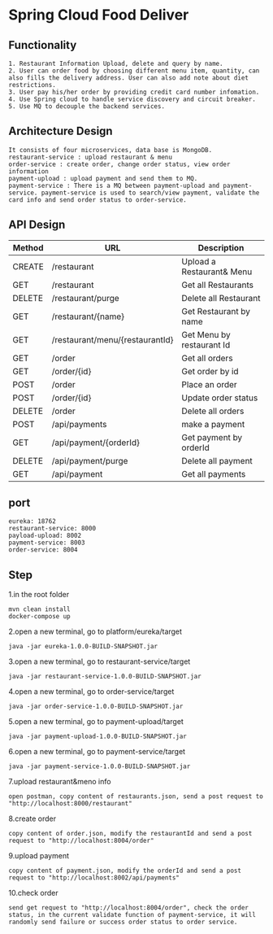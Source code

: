 # Spring Cloud Food Deliver
## Functionality
```
1. Restaurant Information Upload, delete and query by name.
2. User can order food by choosing different menu item, quantity, can also fills the delivery address. User can also add note about diet restrictions.
3. User pay his/her order by providing credit card number infomation.
4. Use Spring cloud to handle service discovery and circuit breaker.
5. Use MQ to decouple the backend services.
```
## Architecture Design
```
It consists of four microservices, data base is MongoDB.
restaurant-service : upload restaurant & menu
order-service : create order, change order status, view order information
payment-upload : upload payment and send them to MQ.
payment-service : There is a MQ between payment-upload and payment-service. payment-service is used to search/view payment, validate the card info and send order status to order-service.
```
## API Design
| Method | URL                             | Description                      | 
|--------|---------------------------------|----------------------------------|
|CREATE  | /restaurant                     | Upload a Restaurant& Menu        |
|GET     | /restaurant                     | Get all Restaurants              |
|DELETE  | /restaurant/purge               | Delete all Restaurant            |
|GET     | /restaurant/{name}              | Get Restaurant by name           |
|GET     | /restaurant/menu/{restaurantId} | Get Menu by restaurant Id        |
|GET     | /order                          | Get all orders                   |
|GET     | /order/{id}                     | Get order by id                  |
|POST    | /order                          | Place an order                   |
|POST    | /order/{id}                     | Update order status              |
|DELETE  | /order                          | Delete all orders                |
|POST    | /api/payments                   | make a payment                   |
|GET     | /api/payment/{orderId}          | Get payment by orderId           |
|DELETE  | /api/payment/purge              | Delete all payment               |
|GET     | /api/payment                    | Get all payments                 |

## port
```
eureka: 18762
restaurant-service: 8000
payload-upload: 8002
payment-service: 8003
order-service: 8004
```
## Step
1.in the root folder
```
mvn clean install
docker-compose up
```
2.open a new terminal, go to platform/eureka/target
```
java -jar eureka-1.0.0-BUILD-SNAPSHOT.jar
```
3.open a new terminal, go to restaurant-service/target
```
java -jar restaurant-service-1.0.0-BUILD-SNAPSHOT.jar
```
4.open a new terminal, go to order-service/target
```
java -jar order-service-1.0.0-BUILD-SNAPSHOT.jar
```
5.open a new terminal, go to payment-upload/target
```
java -jar payment-upload-1.0.0-BUILD-SNAPSHOT.jar
```
6.open a new terminal, go to payment-service/target
```
java -jar payment-service-1.0.0-BUILD-SNAPSHOT.jar
```
7.upload restaurant&meno info
```
open postman, copy content of restaurants.json, send a post request to "http://localhost:8000/restaurant"
```
8.create order
```
copy content of order.json, modify the restaurantId and send a post request to "http://localhost:8004/order"
```
9.upload payment
```
copy content of payment.json, modify the orderId and send a post request to "http://localhost:8002/api/payments"
```
10.check order
```
send get request to "http://localhost:8004/order", check the order status, in the current validate function of payment-service, it will randomly send failure or success order status to order service.
```
